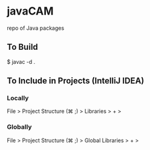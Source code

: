 # javaCAM
repo of Java packages

## To Build
$ javac -d . <packages>

## To Include in Projects (IntelliJ IDEA)

### Locally
File > Project Structure (⌘ ;) > Libraries > + > <Folder Location>
### Globally
File > Project Structure (⌘ ;) > Global Libraries > + > <Folder Location>